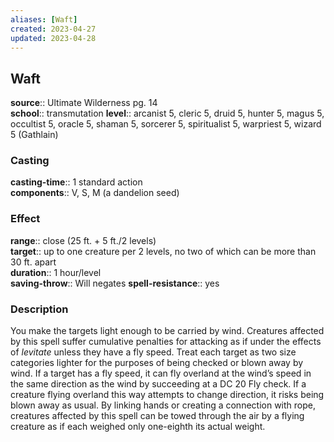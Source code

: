 ```yaml
---
aliases: [Waft]
created: 2023-04-27
updated: 2023-04-28
---
```


## Waft

**source**:: Ultimate Wilderness pg. 14  
**school**:: transmutation
**level**:: arcanist 5, cleric 5, druid 5, hunter 5, magus 5, occultist 5, oracle 5, shaman 5, sorcerer 5, spiritualist 5, warpriest 5, wizard 5 (Gathlain)

### Casting

**casting-time**:: 1 standard action  
**components**:: V, S, M (a dandelion seed)

### Effect

**range**:: close (25 ft. + 5 ft./2 levels)  
**target**:: up to one creature per 2 levels, no two of which can be more than 30 ft. apart  
**duration**:: 1 hour/level  
**saving-throw**:: Will negates
**spell-resistance**:: yes

### Description

You make the targets light enough to be carried by wind. Creatures affected by this spell suffer cumulative penalties for attacking as if under the effects of *levitate* unless they have a fly speed. Treat each target as two size categories lighter for the purposes of being checked or blown away by wind. If a target has a fly speed, it can fly overland at the wind’s speed in the same direction as the wind by succeeding at a DC 20 Fly check. If a creature flying overland this way attempts to change direction, it risks being blown away as usual. By linking hands or creating a connection with rope, creatures affected by this spell can be towed through the air by a flying creature as if each weighed only one-eighth its actual weight.
